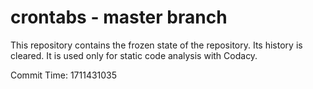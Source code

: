 # crontabs - master branch

This repository contains the frozen state of the repository.
Its history is cleared. It is used only for static code
analysis with Codacy.

Commit Time: 1711431035
